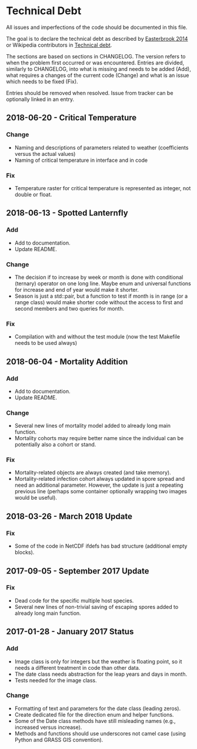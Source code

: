 # Technical Debt

All issues and imperfections of the code should be documented in this
file.

The goal is to declare the technical debt as described by
[Easterbrook 2014](http://doi.org/10.1038/ngeo2283) or Wikipedia
contributors in
[Technical debt](https://en.wikipedia.org/wiki/Technical_debt).

The sections are based on sections in CHANGELOG. The version refers to
when the problem first occurred or was encountered. Entries are divided,
similarly to CHANGELOG, into what is missing and needs to be added (Add),
what requires a changes of the current code (Change) and what is an
issue which needs to be fixed (Fix).

Entries should be removed when resolved. Issue from tracker can be
optionally linked in an entry.

## 2018-06-20 - Critical Temperature

### Change

- Naming and descriptions of parameters related to weather
  (coefficients versus the actual values)
- Naming of critical temperature in interface and in code

### Fix

- Temperature raster for critical temperature is represented as integer,
  not double or float.

## 2018-06-13 - Spotted Lanternfly

### Add

- Add to documentation.
- Update README.

### Change

- The decision if to increase by week or month is done with conditional
  (ternary) operator on one long line. Maybe enum and universal
  functions for increase and end of year would make it shorter.
- Season is just a std::pair, but a function to test if month is in
  range (or a range class) would make shorter code without the access to
  first and second members and two queries for month.

### Fix

- Compilation with and without the test module (now the test Makefile
  needs to be used always)

## 2018-06-04 - Mortality Addition

### Add

- Add to documentation.
- Update README.

### Change

- Several new lines of mortality model added to already long main
  function.
- Mortality cohorts may require better name since the individual can be
  potentially also a cohort or stand.

### Fix

- Mortality-related objects are always created (and take memory).
- Mortality-related infection cohort always updated in spore spread and
  need an additional parameter. However, the update is just a repeating
  previous line (perhaps some container optionally wrapping two images
  would be useful).

## 2018-03-26 - March 2018 Update

### Fix

- Some of the code in NetCDF ifdefs has bad structure (additional empty
  blocks).

## 2017-09-05 - September 2017 Update

### Fix

- Dead code for the specific multiple host species.
- Several new lines of non-trivial saving of escaping spores added to
  already long main function.

## 2017-01-28 - January 2017 Status

### Add

- Image class is only for integers but the weather is floating point,
  so it needs a different treatment in code than other data.
- The date class needs abstraction for the leap years and days in month.
- Tests needed for the image class.

### Change

- Formatting of text and parameters for the date class (leading zeros).
- Create dedicated file for the direction enum and helper functions.
- Some of the Date class methods have still misleading names (e.g.,
  increased versus increase).
- Methods and functions should use underscores not camel case (using
  Python and GRASS GIS convention).
